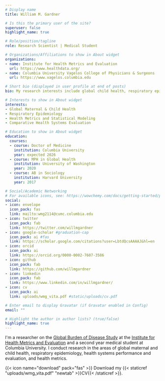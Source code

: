 ```yaml
---
# Display name
title: William M. Gardner

# Is this the primary user of the site?
superuser: false
highlight_name: true

# Role/position/tagline
role: Research Scientist | Medical Student

# Organizations/Affiliations to show in About widget
organizations:
- name: Institute for Health Metrics and Evaluation
  url: https://www.healthdata.org/
- name: Columbia University Vagelos College of Physicians & Surgeons
  url: https://www.vagelos.columbia.edu

# Short bio (displayed in user profile at end of posts)
bio: My research interests include global child health, respiratory epidemiology, and statistical modeling.

# Interests to show in About widget
interests:
- Global Maternal & Child Health 
- Respiratory Epidemiology
- Health Metrics and Statistical Modeling
- Comparative Health Systems Evaluation

# Education to show in About widget
education:
  courses:
  - course: Doctor of Medicine
    institution: Columbia University
    year: expected 2026
  - course: MPH in Global Health
    institution: University of Washington
    year: 2020
  - course: AB in Sociology
    institution: Harvard University
    year: 2017

# Social/Academic Networking
# For available icons, see: https://wowchemy.com/docs/getting-started/page-builder/#icons
social:
- icon: envelope
  icon_pack: fas
  link: mailto:wmg2114@cumc.columbia.edu
- icon: twitter
  icon_pack: fab
  link: https://twitter.com/willmgardner
- icon: google-scholar #graduation-cap  
  icon_pack: ai #fas
  link: https://scholar.google.com/citations?user=LbtdQcsAAAAJ&hl=en
- icon: orcid
  icon_pack: ai
  link: https://orcid.org/0000-0002-7607-3586
- icon: github
  icon_pack: fab
  link: https://github.com/willmgardner
- icon: linkedin
  icon_pack: fab
  link: https://www.linkedin.com/in/willmgardner/
- icon: cv
  icon_pack: ai
  link: uploads/wmg_vita.pdf #static/uploads/cv.pdf

# Enter email to display Gravatar (if Gravatar enabled in Config)
email: ""

# Highlight the author in author lists? (true/false)
highlight_name: true
---
```


I'm a researcher on the [Global Burden of Disease Study](https://www.healthdata.org/gbd) at the [Institute for Health Metrics and Evaluation](https://www.heatlthdata.org) and a second year medical student at Columbia University. I conduct research in the areas of global maternal and child health, respiratory epidemiology, health systems performance and evaluation, and health metrics.

{{< icon name="download" pack="fas" >}} Download my {{< staticref "uploads/wmg_vita.pdf" "newtab" >}}CV{{< /staticref >}}.
